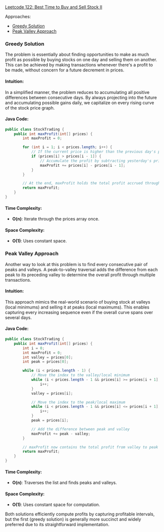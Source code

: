 [Leetcode 122: Best Time to Buy and Sell Stock II](https://leetcode.com/problems/best-time-to-buy-and-sell-stock-ii/)

Approaches:
- [Greedy Solution](#greedy-solution)
- [Peak Valley Approach](#peak-valley-approach)

### Greedy Solution
The problem is essentially about finding opportunities to make as much profit as possible by buying stocks on one day and selling them on another.
This can be achieved by making transactions whenever there's a profit to be made, without concern for a future decrement in prices.

#### Intuition:
In a simplified manner, the problem reduces to accumulating all positive differences between consecutive days.
By always projecting into the future and accumulating possible gains daily, we capitalize on every rising curve of the stock price graph.

#### Java Code:
```java
public class StockTrading {
    public int maxProfit(int[] prices) {
        int maxProfit = 0;

        for (int i = 1; i < prices.length; i++) {
            // If the current price is higher than the previous day's price, we have a profit opportunity:
            if (prices[i] > prices[i - 1]) {
                // Accumulate the profit by subtracting yesterday's price from today's price.
                maxProfit += prices[i] - prices[i - 1];
            }
        }

        // At the end, maxProfit holds the total profit accrued through all transactions.
        return maxProfit;
    }
}
```
#### Time Complexity:
- **O(n)**: Iterate through the prices array once.
#### Space Complexity:
- **O(1)**: Uses constant space.

### Peak Valley Approach
Another way to look at this problem is to find every consecutive pair of peaks and valleys.
A peak-to-valley traversal adds the difference from each peak to its preceding valley to determine the overall profit through multiple transactions.

#### Intuition:
This approach mimics the real-world scenario of buying stock at valleys (local minimums) and selling it at peaks (local maximums).
This enables capturing every increasing sequence even if the overall curve spans over several days.

#### Java Code:
```java
public class StockTrading {
    public int maxProfit(int[] prices) {
        int i = 0;
        int maxProfit = 0;
        int valley = prices[0];
        int peak = prices[0];

        while (i < prices.length - 1) {
            // Move the index to the valley/local minimum
            while (i < prices.length - 1 && prices[i] >= prices[i + 1]) {
                i++;
            }
            valley = prices[i];

            // Move the index to the peak/local maximum
            while (i < prices.length - 1 && prices[i] <= prices[i + 1]) {
                i++;
            }
            peak = prices[i];

            // Add the difference between peak and valley
            maxProfit += peak - valley;
        }

        // maxProfit now contains the total profit from valley to peak differences
        return maxProfit;
    }
}
```
#### Time Complexity:
- **O(n)**: Traverses the list and finds peaks and valleys.
#### Space Complexity:
- **O(1)**: Uses constant space for computation.

Both solutions efficiently compute profits by capturing profitable intervals, but the first (greedy solution) is generally more succinct and widely preferred due to its straightforward implementation.
